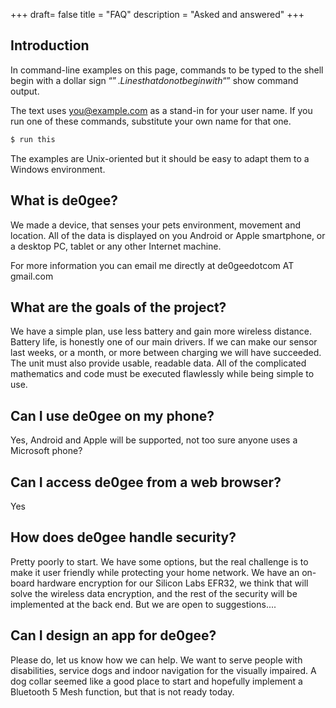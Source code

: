 +++
draft= false
title = "FAQ"
description = "Asked and answered"
+++

## Introduction 

In command-line examples on this page, commands to be typed to the shell begin with a dollar sign “$”. Lines that do not begin with “$” show command output.

The text uses you@example.com as a stand-in for your user name. If you run one of these commands, substitute your own name for that one.

```bash
$ run this
```

The examples are Unix-oriented but it should be easy to adapt them to a Windows environment.


## What is de0gee?
We made a device, that senses your pets environment, movement and location. All of the data is displayed on you Android or Apple smartphone, or a desktop PC, tablet or any other Internet machine.

For more information you can email me directly at de0geedotcom AT gmail.com



## What are the goals of the project?
We have a simple plan, use less battery and gain more wireless distance. Battery life, is honestly one of our main drivers. If we can make our sensor last weeks, or a month, or more between charging we will have succeeded. The unit must also provide usable, readable data. All of the complicated mathematics and code must be executed flawlessly while being simple to use.


## Can I use de0gee on my phone?
Yes, Android and Apple will be supported, not too sure anyone uses a Microsoft phone?


## Can I access de0gee from a web browser?
Yes


## How does de0gee handle security?
Pretty poorly to start. We have some options, but the real challenge is to make it user friendly while protecting your home network. We have an on-board hardware encryption for our Silicon Labs EFR32, we think that will solve the wireless data encryption, and the rest of the security will be implemented at the back end. But we are open to suggestions....


## Can I design an app for de0gee?
Please do, let us know how we can help. We want to serve people with disabilities, service dogs and indoor navigation for the visually impaired. A dog collar seemed like a good place to start and hopefully implement a Bluetooth 5 Mesh function, but that is not ready today.
